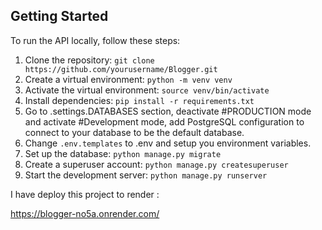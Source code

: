 

Getting Started
---------------

To run the API locally, follow these steps:

1.  Clone the repository: `git clone https://github.com/yourusername/Blogger.git`
2.  Create a virtual environment: `python -m venv venv`
3.  Activate the virtual environment: `source venv/bin/activate`
4.  Install dependencies: `pip install -r requirements.txt`
5.  Go to .settings.DATABASES section, deactivate #PRODUCTION mode and activate #Development mode, add PostgreSQL configuration to connect to your database to be the default database.
6.  Change `.env.templates` to .env and setup you environment variables. 
7.  Set up the database: `python manage.py migrate`
8.  Create a superuser account: `python manage.py createsuperuser`
9.  Start the development server: `python manage.py runserver`

I have deploy this project to render :

https://blogger-no5a.onrender.com/


